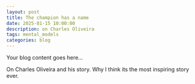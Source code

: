 ```yaml
---  
layout: post  
title: The champion has a name  
date: 2025-01-15 10:00:00  
description: on Charles Oliveira  
tags: mental_models   
categories: blog  
---  
```

  
Your blog content goes here...


On Charles Oliveira and his story. Why I think its the most inspiring story ever.
